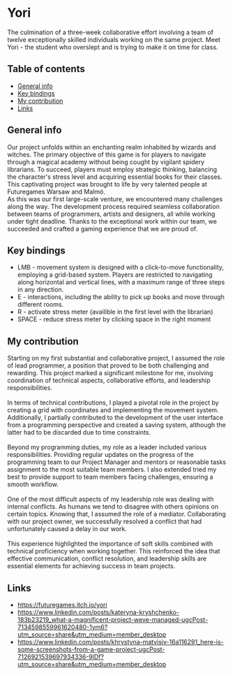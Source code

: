 # Yori

The culmination of a three-week collaborative effort involving a team of twelve exceptionally skilled individuals working on the same project. Meet Yori - the student who overslept and is trying to make it on time for class.

## Table of contents
* [General info](#general-info)
* [Key bindings](#key-bindings)
* [My contribution](#my-contribution)
* [Links](#links)

## General info

Our project unfolds within an enchanting realm inhabited by wizards and witches. The primary objective of this game is for players to navigate through a magical academy without being cought by vigilant spidery librarians. To succeed, players must employ strategic thinking, balancing the character's stress level and acquiring essential books for their classes. This captivating project was brought to life by very talented people at Futuregames Warsaw and Malmö. <br>
As this was our first large-scale venture, we encountered many challenges along the way. The development process required seamless collaboration between teams of programmers, artists and designers, all while working under tight deadline. Thanks to the exceptional work within our team, we succeeded and crafted a gaming experience that we are proud of. 

## Key bindings
* LMB - movement system is designed with a click-to-move functionality, employing a grid-based system. Players are restricted to navigating along horizontal and vertical lines, with a maximum range of three steps in any direction.
* E - interactions, including the ability to pick up books and move through different rooms.
* R - activate stress meter (availible in the first level with the librarian)
* SPACE - reduce stress meter by clicking space in the right moment

## My contribution

Starting on my first substantial and collaborative project, I assumed the role of lead programmer, a position that proved to be both challenging and rewarding. This project marked a significant milestone for me, involving coordination of technical aspects, collaborative efforts, and leadership responsibilities.<br><br>
In terms of technical contributions, I played a pivotal role in the project by creating a grid with coordinates and implementing the movement system. Additionally, I partially contributed to the development of the user interface from a programming perspective and created a saving system, although the latter had to be discarded due to time constraints.<br><br>
Beyond my programming duties, my role as a leader included various responsibilities. Providing regular updates on the progress of the programming team to our Project Manager and mentors or reasonable tasks assignment to the most suitable team members. I also extended tried my best to provide support to team members facing challenges, ensuring a smooth workflow.
<br><br>
One of the most difficult aspects of my leadership role was dealing with internal conflicts. As humans we tend to disagree with others opinions on certain topics. Knowing that, I assumed the role of a mediator. Collaborating with our project owner, we successfully resolved a conflict that had unfortunately caused a delay in our work.<br><br>
This experience highlighted the importance of soft skills combined with technical proficiency when working together. This reinforced the idea that effective communication, conflict resolution, and leadership skills are essential elements for achieving success in team projects.

## Links
* https://futuregames.itch.io/yori <br>
* https://www.linkedin.com/posts/kateryna-kryshchenko-183b23219_what-a-magnificent-project-weve-managed-ugcPost-7134598559961620480-1ym6?utm_source=share&utm_medium=member_desktop <br>
* https://www.linkedin.com/posts/khrystyna-matvisiv-16a116291_here-is-some-screenshots-from-a-game-project-ugcPost-7126921539697934336-9lDf?utm_source=share&utm_medium=member_desktop

